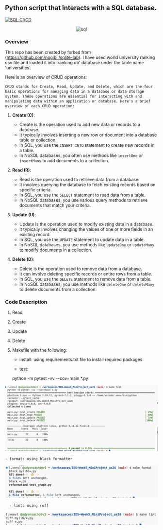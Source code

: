 ## Python script that interacts with a SQL database.

[![SQL CI/CD](https://github.com/nogibjj/IDS-Week5_MiniProject_us26/actions/workflows/cicd.yml/badge.svg)](https://github.com/nogibjj/IDS-Week5_MiniProject_us26/actions/workflows/cicd.yml)


<p align="center">
  <img width="600" src="https://github.com/nogibjj/sqlite-lab/assets/58792/b39b21b4-ccb4-4cc4-b262-7db34492c16d" alt="sql">
</p>


### Overview

This repo has been created by forked from (https://github.com/nogibjj/sqlite-lab). I have used world university ranking csv file and loaded it into 'ranking.db' database under the table name 'universities'.

Here is an overview of CRUD operations:
		
    CRUD stands for Create, Read, Update, and Delete, which are the four basic operations for managing data in a database or data storage system. These operations are essential for interacting with and manipulating data within an application or database. Here's a brief overview of each CRUD operation:

1. **Create (C)**:
   - Create is the operation used to add new data or records to a database.
   - It typically involves inserting a new row or document into a database table or collection.
   - In SQL, you use the `INSERT INTO` statement to create new records in a table.
   - In NoSQL databases, you often use methods like `insertOne` or `insertMany` to add documents to a collection.

2. **Read (R)**:
   - Read is the operation used to retrieve data from a database.
   - It involves querying the database to fetch existing records based on specific criteria.
   - In SQL, you use the `SELECT` statement to read data from a table.
   - In NoSQL databases, you use various query methods to retrieve documents that match your criteria.

3. **Update (U)**:
   - Update is the operation used to modify existing data in a database.
   - It typically involves changing the values of one or more fields in an existing record.
   - In SQL, you use the `UPDATE` statement to update data in a table.
   - In NoSQL databases, you use methods like `updateOne` or `updateMany` to modify documents in a collection.

4. **Delete (D)**:
   - Delete is the operation used to remove data from a database.
   - It can involve deleting specific records or entire rows from a table.
   - In SQL, you use the `DELETE` statement to remove data from a table.
   - In NoSQL databases, you use methods like `deleteOne` or `deleteMany` to delete documents from a collection.


### Code Description

1. Read
2. Create
3. Update
4. Delete
5. Makefile with the following:

	- install: using requirements.txt file to install required packages

	- test:

	python -m pytest -vv --cov=main *.py
<p align="center">
  <img width="600" src="https://github.com/nogibjj/IDS-Week5_MiniProject_us26/blob/main/images/test.png" alt="install">
</p>

	- format: using black formatter

<p align="center">
  <img width="600" src="https://github.com/nogibjj/IDS-Week5_MiniProject_us26/blob/main/images/format.png" alt="format">
</p>

      - lint: using ruff 

<p align="center">
  <img width="600" src="https://github.com/nogibjj/IDS-Week5_MiniProject_us26/blob/main/images/lint.png" alt="lint">
</p>	
